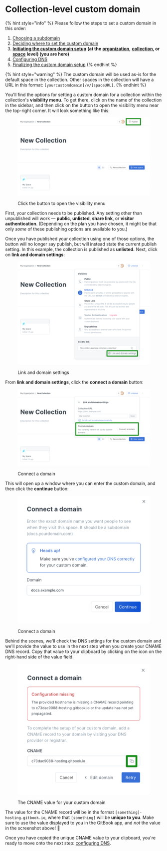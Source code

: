 # Collection-level custom domain

{% hint style="info" %}
Please follow the steps to set a custom domain in this order:

1. [Choosing a subdomain](../choose.md)
2. [Deciding where to set the custom domain](../location.md)
3. [**Initiating the custom domain setup**](./) **(at the** [**organization**](organization-level-custom-domain.md)**,** [**collection**](collection-level-custom-domain.md)**, or** [**space**](space-level-custom-domain.md) **level) (you are here)**
4. [Configuring DNS](../configure-dns.md)
5. [Finalizing the custom domain setup](../finalize.md)
{% endhint %}

{% hint style="warning" %}
The custom domain will be used as-is for the default space in the collection. Other spaces in the collection will have a URL in this format: `[yourcustomdomain]/v/[spaceURL]`.
{% endhint %}

You'll find the options for setting a custom domain for a collection within the collection's **visibility menu**. To get there, click on the name of the collection in the sidebar, and then click on the button to open the visibility menu near the top-right corner. It will look something like this:

<figure><img src="../../../.gitbook/assets/visibility-menu-collection.png" alt=""><figcaption><p>Click the button to open the visibility menu</p></figcaption></figure>

First, your collection needs to be published. Any setting other than unpublished will work — **public**, **unlisted**, **share link**, or **visitor authentication**. (Depending on the plan you have chosen, it might be that only _some_ of these publishing options are available to you.)

Once you have published your collection using one of those options, the button will no longer say publish, but will instead state the current publish setting. In this example, the collection is published as **unlisted.** Next, click on **link and domain settings**:

<figure><img src="../../../.gitbook/assets/collection-link-and-domain-settings.png" alt=""><figcaption><p>Link and domain settings</p></figcaption></figure>

From **link and domain settings**, click the **connect a domain** button:

<figure><img src="../../../.gitbook/assets/collection-connect-a-domain.png" alt=""><figcaption><p>Connect a domain</p></figcaption></figure>

This will open up a window where you can enter the custom domain, and then click the **continue** button:

<figure><img src="../../../.gitbook/assets/connect-a-domain.png" alt=""><figcaption><p>Connect a domain</p></figcaption></figure>

Behind the scenes, we'll check the DNS settings for the custom domain and we'll provide the value to use in the next step when you create your CNAME DNS record. Copy that value to your clipboard by clicking on the icon on the right-hand side of the value field.

<figure><img src="../../../.gitbook/assets/cname-value.png" alt=""><figcaption><p>The CNAME value for your custom domain</p></figcaption></figure>

The value for the CNAME record will be in the format `[something]-hosting.gitbook.io`, where that `[something]` will be **unique to you**. Make sure to use the value displayed to you in the GitBook app, and _not_ the value in the screenshot above! 🙂

Once you have copied the unique CNAME value to your clipboard, you're ready to move onto the next step: [configuring DNS](../configure-dns.md).
